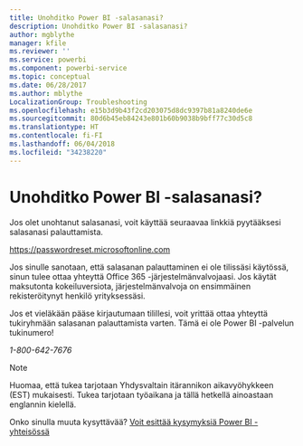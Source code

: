 ```yaml
---
title: Unohditko Power BI -salasanasi?
description: Unohditko Power BI -salasanasi?
author: mgblythe
manager: kfile
ms.reviewer: ''
ms.service: powerbi
ms.component: powerbi-service
ms.topic: conceptual
ms.date: 06/28/2017
ms.author: mblythe
LocalizationGroup: Troubleshooting
ms.openlocfilehash: e15b3d9b43f2cd203075d8dc9397b81a8240de6e
ms.sourcegitcommit: 80d6b45eb84243e801b60b9038b9bff77c30d5c8
ms.translationtype: HT
ms.contentlocale: fi-FI
ms.lasthandoff: 06/04/2018
ms.locfileid: "34238220"
---
```

# <a name="forgot-your-password-for-power-bi"></a>Unohditko Power BI -salasanasi?
Jos olet unohtanut salasanasi, voit käyttää seuraavaa linkkiä pyytääksesi salasanasi palauttamista.

<https://passwordreset.microsoftonline.com>

Jos sinulle sanotaan, että salasanan palauttaminen ei ole tilissäsi käytössä, sinun tulee ottaa yhteyttä Office 365 -järjestelmänvalvojaasi. Jos käytät maksutonta kokeiluversiota, järjestelmänvalvoja on ensimmäinen rekisteröitynyt henkilö yrityksessäsi.

Jos et vieläkään pääse kirjautumaan tilillesi, voit yrittää ottaa yhteyttä tukiryhmään salasanan palauttamista varten. Tämä ei ole Power BI -palvelun tukinumero!

*1-800-642-7676*

> [!NOTE]
> Huomaa, että tukea tarjotaan Yhdysvaltain itärannikon aikavyöhykkeen (EST) mukaisesti. Tukea tarjotaan työaikana ja tällä hetkellä ainoastaan englannin kielellä.
> 
> 

Onko sinulla muuta kysyttävää? [Voit esittää kysymyksiä Power BI -yhteisössä](http://community.powerbi.com/)

